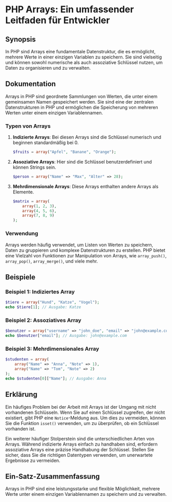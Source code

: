 <!--
Meta Description: # PHP Arrays: Ein umfassender Leitfaden für Entwickler ## Synopsis In PHP sind Arrays eine fundamentale Datenstruktur, die es ermöglicht, mehrere Wert...
Meta Keywords: arrays, array, php, sind, und
-->

# PHP Arrays: Ein umfassender Leitfaden für Entwickler

## Synopsis
In PHP sind Arrays eine fundamentale Datenstruktur, die es ermöglicht, mehrere Werte in einer einzigen Variablen zu speichern. Sie sind vielseitig und können sowohl numerische als auch assoziative Schlüssel nutzen, um Daten zu organisieren und zu verwalten.

## Dokumentation
Arrays in PHP sind geordnete Sammlungen von Werten, die unter einem gemeinsamen Namen gespeichert werden. Sie sind eine der zentralen Datenstrukturen in PHP und ermöglichen die Speicherung von mehreren Werten unter einem einzigen Variablennamen.

### Typen von Arrays
1. **Indizierte Arrays**: Bei diesen Arrays sind die Schlüssel numerisch und beginnen standardmäßig bei 0.
   ```php
   $fruits = array("Apfel", "Banane", "Orange");
   ```

2. **Assoziative Arrays**: Hier sind die Schlüssel benutzerdefiniert und können Strings sein.
   ```php
   $person = array("Name" => "Max", "Alter" => 28);
   ```

3. **Mehrdimensionale Arrays**: Diese Arrays enthalten andere Arrays als Elemente.
   ```php
   $matrix = array(
       array(1, 2, 3),
       array(4, 5, 6),
       array(7, 8, 9)
   );
   ```

### Verwendung
Arrays werden häufig verwendet, um Listen von Werten zu speichern, Daten zu gruppieren und komplexe Datenstrukturen zu erstellen. PHP bietet eine Vielzahl von Funktionen zur Manipulation von Arrays, wie `array_push()`, `array_pop()`, `array_merge()`, und viele mehr.

## Beispiele
### Beispiel 1: Indiziertes Array
```php
$tiere = array("Hund", "Katze", "Vogel");
echo $tiere[1]; // Ausgabe: Katze
```

### Beispiel 2: Assoziatives Array
```php
$benutzer = array("username" => "john_doe", "email" => "john@example.com");
echo $benutzer["email"]; // Ausgabe: john@example.com
```

### Beispiel 3: Mehrdimensionales Array
```php
$studenten = array(
    array("Name" => "Anna", "Note" => 1),
    array("Name" => "Tom", "Note" => 2)
);
echo $studenten[0]["Name"]; // Ausgabe: Anna
```

## Erklärung
Ein häufiges Problem bei der Arbeit mit Arrays ist der Umgang mit nicht vorhandenen Schlüsseln. Wenn Sie auf einen Schlüssel zugreifen, der nicht existiert, gibt PHP eine `Notice`-Meldung aus. Um dies zu vermeiden, können Sie die Funktion `isset()` verwenden, um zu überprüfen, ob ein Schlüssel vorhanden ist.

Ein weiterer häufiger Stolperstein sind die unterschiedlichen Arten von Arrays. Während indizierte Arrays einfach zu handhaben sind, erfordern assoziative Arrays eine präzise Handhabung der Schlüssel. Stellen Sie sicher, dass Sie die richtigen Datentypen verwenden, um unerwartete Ergebnisse zu vermeiden.

## Ein-Satz-Zusammenfassung
Arrays in PHP sind eine leistungsstarke und flexible Möglichkeit, mehrere Werte unter einem einzigen Variablennamen zu speichern und zu verwalten.